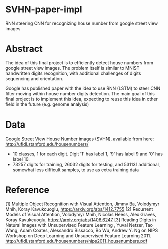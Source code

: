 # SVHN-paper-impl

RNN steering CNN for recognizing house number from google street view images

# Abstract

The idea of this final project is to efficiently detect house numbers from google street view images. The problem itself is similar to MNIST handwritten digits recognition, with additional challenges of digits sequencing and orientation.

Google has published paper with the idea to use RNN (LSTM) to steer CNN filter moving within house number digits detection. The main goal of this final project is to implement this idea, expecting to reuse this idea in other field in the future (e.g. genome analysis)

# Data

Google Street View House Number images (SVHN), available from here: http://ufldl.stanford.edu/housenumbers/

* 10 classes, 1 for each digit. Digit '1' has label 1, '9' has label 9 and '0' has label 10.
* 73257 digits for training, 26032 digits for testing, and 531131 additional, somewhat less difficult samples, to use as extra training data

# Reference

[1] Multiple Object Recognition with Visual Attention, Jimmy Ba, Volodymyr Mnih, Koray Kavukcuoglu, https://arxiv.org/abs/1412.7755
[2] Recurrent Models of Visual Attention, Volodymyr Mnih, Nicolas Heess, Alex Graves, Koray Kavukcuoglu, https://arxiv.org/abs/1406.6247
[3] Reading Digits in Natural Images with Unsupervised Feature Learning , Yuval Netzer, Tao Wang, Adam Coates, Alessandro Bissacco, Bo Wu, Andrew Y. Ng on NIPS Workshop on Deep Learning and Unsupervised Feature Learning 2011. http://ufldl.stanford.edu/housenumbers/nips2011_housenumbers.pdf
